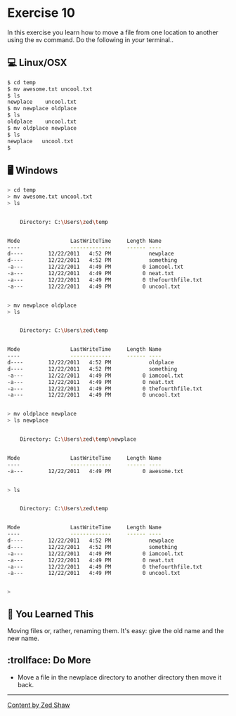 # Exercise 10

In this exercise you learn how to move a file from one location to another using the `mv` command. Do the following in _your_ terminal..

## :computer: Linux/OSX

```bash
$ cd temp
$ mv awesome.txt uncool.txt
$ ls
newplace    uncool.txt
$ mv newplace oldplace
$ ls
oldplace    uncool.txt
$ mv oldplace newplace
$ ls
newplace   uncool.txt
$
```

## 🖥 Windows

```bash
> cd temp
> mv awesome.txt uncool.txt
> ls


    Directory: C:\Users\zed\temp


Mode                LastWriteTime     Length Name
----                -------------     ------ ----
d----        12/22/2011   4:52 PM            newplace
d----        12/22/2011   4:52 PM            something
-a---        12/22/2011   4:49 PM          0 iamcool.txt
-a---        12/22/2011   4:49 PM          0 neat.txt
-a---        12/22/2011   4:49 PM          0 thefourthfile.txt
-a---        12/22/2011   4:49 PM          0 uncool.txt


> mv newplace oldplace
> ls


    Directory: C:\Users\zed\temp


Mode                LastWriteTime     Length Name
----                -------------     ------ ----
d----        12/22/2011   4:52 PM            oldplace
d----        12/22/2011   4:52 PM            something
-a---        12/22/2011   4:49 PM          0 iamcool.txt
-a---        12/22/2011   4:49 PM          0 neat.txt
-a---        12/22/2011   4:49 PM          0 thefourthfile.txt
-a---        12/22/2011   4:49 PM          0 uncool.txt


> mv oldplace newplace
> ls newplace


    Directory: C:\Users\zed\temp\newplace


Mode                LastWriteTime     Length Name
----                -------------     ------ ----
-a---        12/22/2011   4:49 PM          0 awesome.txt


> ls


    Directory: C:\Users\zed\temp


Mode                LastWriteTime     Length Name
----                -------------     ------ ----
d----        12/22/2011   4:52 PM            newplace
d----        12/22/2011   4:52 PM            something
-a---        12/22/2011   4:49 PM          0 iamcool.txt
-a---        12/22/2011   4:49 PM          0 neat.txt
-a---        12/22/2011   4:49 PM          0 thefourthfile.txt
-a---        12/22/2011   4:49 PM          0 uncool.txt


>
```

## :memo: You Learned This

Moving files or, rather, renaming them. It's easy: give the old name and the new name.

## :trollface: Do More

* Move a file in the newplace directory to another directory then move it back.

-----
[Content by Zed Shaw](https://learncodethehardway.org/)